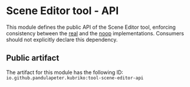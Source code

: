# Scene Editor tool - API
This module defines the public API of the Scene Editor tool, enforcing consistency between the [real](https://github.com/pandulapeter/kubriko/tree/main/tools/scene-editor) and the [noop](https://github.com/pandulapeter/kubriko/tree/main/tools/scene-editor-noop) implementations.
Consumers should not explicitly declare this dependency.

## Public artifact
The artifact for this module has the following ID:
`io.github.pandulapeter.kubriko:tool-scene-editor-api`